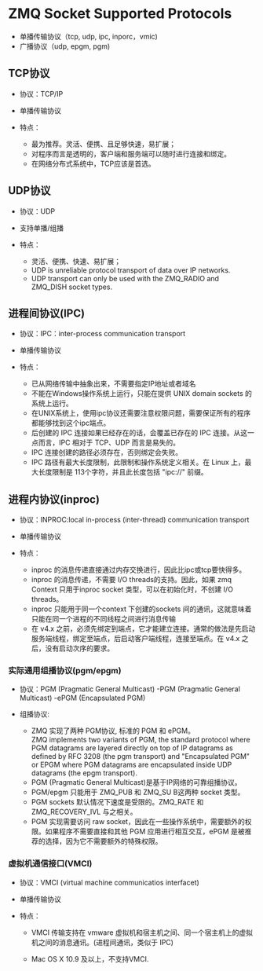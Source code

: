 # ZMQ Socket Supported Protocols

 - 单播传输协议（tcp, udp, ipc, inporc，vmic)
 - 广播协议（udp, epgm, pgm)

## TCP协议

- 协议：TCP/IP

- 单播传输协议

- 特点：
    - 最为推荐。灵活、便携、且足够快速，易扩展；
    - 对程序而言是透明的，客户端和服务端可以随时进行连接和绑定。
    - 在网络分布式系统中，TCP应该是首选。

## UDP协议

- 协议：UDP

- 支持单播/组播

- 特点：
    - 灵活、便携、快速、易扩展；
    - UDP is unreliable protocol transport of data over IP networks.
    - UDP transport can only be used with the ZMQ_RADIO and ZMQ_DISH socket types.

## 进程间协议(IPC)  

- 协议：IPC：inter-process communication transport

- 单播传输协议

- 特点：
    - 已从网络传输中抽象出来，不需要指定IP地址或者域名
    - 不能在Windows操作系统上运行，只能在提供 UNIX domain sockets 的系统上运行。
    - 在UNIX系统上，使用ipc协议还需要注意权限问题，需要保证所有的程序都能够找到这个ipc端点。
    - 后创建的 IPC 连接如果已经存在的话，会覆盖已存在的 IPC 连接。从这一点而言，IPC 相对于 TCP、UDP 而言是易失的。
    - IPC 连接创建的路径必须存在，否则绑定会失败。
    - IPC 路径有最大长度限制，此限制和操作系统定义相关。在 Linux 上，最大长度限制是 113个字符，并且此长度包括 "ipc://" 前缀。

## 进程内协议(inproc)  

- 协议：INPROC:local in-process (inter-thread) communication transport

- 单播传输协议

- 特点：
    - inproc 的消息传递直接通过内存交换进行，因此比ipc或tcp要快得多。
    - inproc 的消息传递，不需要 I/O threads的支持。因此，如果 zmq Context 只用于inproc socket 类型，可以在初始化时，不创建 I/O threads。
    - inproc 只能用于同一个context 下创建的sockets 间的通讯，这就意味着只能在同一个进程的不同线程之间进行消息传输
    - 在 v4.x 之前，必须先绑定到端点，它才能建立连接。通常的做法是先启动服务端线程，绑定至端点，后启动客户端线程，连接至端点。在 v4.x 之后，没有启动次序的要求。

### 实际通用组播协议(pgm/epgm) 

 - 协议：PGM (Pragmatic General Multicast)
    -PGM (Pragmatic General Multicast) 
    -ePGM (Encapsulated PGM)

 - 组播协议: 

    - ZMQ 实现了两种 PGM协议, 标准的 PGM 和 ePGM。  
    ZMQ implements two variants of PGM, the standard protocol where PGM datagrams are layered directly on top of IP datagrams as defined by RFC 3208 (the pgm transport) and "Encapsulated PGM" or EPGM where PGM datagrams are encapsulated inside UDP datagrams (the epgm transport).
    - PGM (Pragmatic General Multicast)是基于IP网络的可靠组播协议。
    - PGM/epgm 只能用于 ZMQ_PUB 和 ZMQ_SU B这两种 socket 类型。
    - PGM sockets 默认情况下速度是受限的。ZMQ_RATE 和 ZMQ_RECOVERY_IVL 与之相关。
    - PGM 实现需要访问 raw socket，因此在一些操作系统中，需要额外的权限。如果程序不需要直接和其他 PGM 应用进行相互交互，ePGM 是被推荐的选择，因为它不需要额外的特殊权限。

### 虚拟机通信接口(VMCI)

 - 协议：VMCI (virtual machine communicatios interfacet)

- 单播传输协议

- 特点：
    - VMCI 传输支持在 vmware 虚拟机和宿主机之间、同一个宿主机上的虚拟机之间的消息通讯。(进程间通讯，类似于 IPC)

    - Mac OS X 10.9 及以上，不支持VMCI.